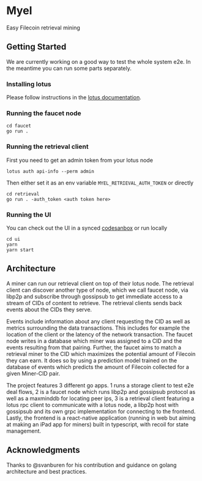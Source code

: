 # Myel

Easy Filecoin retrieval mining

## Getting Started

We are currently working on a good way to test the whole system e2e. In the meantime you can run some parts separately.

### Installing lotus

Please follow instructions in the [lotus documentation](https://lotu.sh/).

### Running the faucet node

```
cd faucet
go run .
```

### Running the retrieval client

First you need to get an admin token from your lotus node

```
lotus auth api-info --perm admin
```

Then either set it as an env variable `MYEL_RETRIEVAL_AUTH_TOKEN` or directly
```
cd retrieval
go run . -auth_token <auth token here>
```

### Running the UI

You can check out the UI in a synced [codesanbox](https://codesandbox.io/s/github/tchardin/hackfs/tree/dev/ui)
or run locally 
```
cd ui
yarn
yarn start
```


## Architecture

A miner can run our retrieval client on top of their lotus node. The retrieval client can discover another type of node, which we call faucet node, via libp2p and subscribe through gossipsub to get immediate access to a stream of CIDs of content to retrieve. The retrieval clients sends back events about the CIDs they serve.

Events include information about any client requesting the CID as well as metrics surrounding the data transactions. This includes for example the location of the client or the latency of the network transaction. The faucet node writes in a database which miner was assigned to a CID and the events resulting from that pairing. Further, the faucet aims to match a retrieval miner to the CID which maximizes the potential amount of Filecoin they can earn. It does so by using a prediction model trained on the database of events which predicts the amount of Filecoin collected for a given Miner-CID pair.

The project features 3 different go apps. 1 runs a storage client to test e2e deal flows, 2 is a faucet node which runs libp2p and gossipsub protocol as well as a maxminddb for locating peer ips, 3 is a retrieval client featuring a lotus rpc client to communicate with a lotus node, a libp2p host with gossipsub and its own grpc implementation for connecting to the frontend. Lastly, the frontend is a react-native application (running in web but aiming at making an iPad app for miners) built in typescript, with recoil for state management.

## Acknowledgments

Thanks to @svanburen for his contribution and guidance on golang architecture and best practices. 
